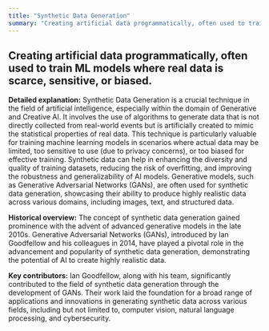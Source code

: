 ```yaml
---
title: "Synthetic Data Generation"
summary: "Creating artificial data programmatically, often used to train ML models where real data is scarce, sensitive, or biased."
---
```


## Creating artificial data programmatically, often used to train ML models where real data is scarce, sensitive, or biased.

**Detailed explanation:** Synthetic Data Generation is a crucial technique in the field of artificial intelligence, especially within the domain of Generative and Creative AI. It involves the use of algorithms to generate data that is not directly collected from real-world events but is artificially created to mimic the statistical properties of real data. This technique is particularly valuable for training machine learning models in scenarios where actual data may be limited, too sensitive to use (due to privacy concerns), or too biased for effective training. Synthetic data can help in enhancing the diversity and quality of training datasets, reducing the risk of overfitting, and improving the robustness and generalizability of AI models. Generative models, such as Generative Adversarial Networks (GANs), are often used for synthetic data generation, showcasing their ability to produce highly realistic data across various domains, including images, text, and structured data.

**Historical overview:** The concept of synthetic data generation gained prominence with the advent of advanced generative models in the late 2010s. Generative Adversarial Networks (GANs), introduced by Ian Goodfellow and his colleagues in 2014, have played a pivotal role in the advancement and popularity of synthetic data generation, demonstrating the potential of AI to create highly realistic data.

**Key contributors:** Ian Goodfellow, along with his team, significantly contributed to the field of synthetic data generation through the development of GANs. Their work laid the foundation for a broad range of applications and innovations in generating synthetic data across various fields, including but not limited to, computer vision, natural language processing, and cybersecurity.

